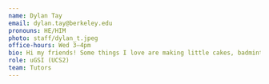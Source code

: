 ```yaml
---
name: Dylan Tay
email: dylan.tay@berkeley.edu
pronouns: HE/HIM
photo: staff/dylan_t.jpeg
office-hours: Wed 3–4pm
bio: Hi my friends! Some things I love are making little cakes, badminton in the RSF, and Lego City. Thank you for being a part of my Data 8 experience and I know we’ll do great together :)
role: uGSI (UCS2)
team: Tutors
---
```

